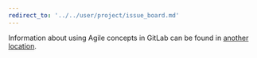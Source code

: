 ```yaml
---
redirect_to: '../../user/project/issue_board.md'
---
```


Information about using Agile concepts in GitLab can be found in [another location](../../user/project/issue_board.md).

<!-- This redirect file can be deleted after <2021-07-23>. -->
<!-- Before deletion, see: https://docs.gitlab.com/ee/development/documentation/#move-or-rename-a-page -->

